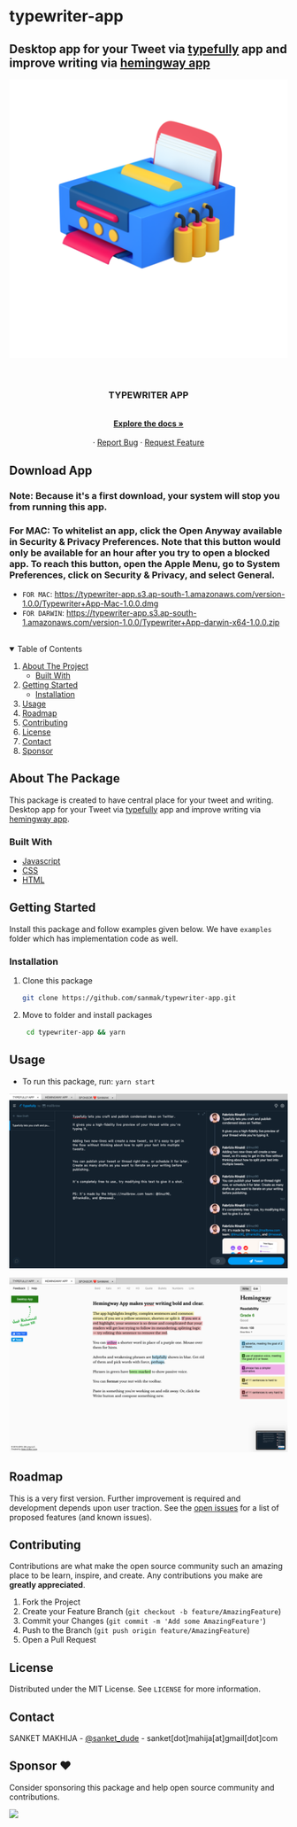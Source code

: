 # typewriter-app
## Desktop app for your Tweet via [typefully](https://typefully.app/) app and improve writing via [hemingway app](https://hemingwayapp.com/)

![typewriter-app](https://github.com/sanmak/typewriter-app/blob/main/src/assets/images/typewriter_app_512.png)

<br />
<p align="center">

  <h3 align="center">TYPEWRITER APP</h3>

  <p align="center">
    <br />
    <a href="https://github.com/sanmak/typewriter-app"><strong>Explore the docs »</strong></a>
    <br />
    <br />
    ·
    <a href="https://github.com/sanmak/typewriter-app/issues">Report Bug</a>
    ·
    <a href="https://github.com/sanmak/typewriter-app/issues">Request Feature</a>
  </p>
</p>


## Download App

### Note: Because it's a first download, your system will stop you from running this app. 

### For MAC: To whitelist an app, click the Open Anyway available in Security & Privacy Preferences. Note that this button would only be available for an hour after you try to open a blocked app. To reach this button, open the Apple Menu, go to System Preferences, click on Security & Privacy, and select General.

- `FOR MAC`: https://typewriter-app.s3.ap-south-1.amazonaws.com/version-1.0.0/Typewriter+App-Mac-1.0.0.dmg
- `FOR DARWIN`: https://typewriter-app.s3.ap-south-1.amazonaws.com/version-1.0.0/Typewriter+App-darwin-x64-1.0.0.zip

<br />

<!-- TABLE OF CONTENTS -->
<details open="open">
  <summary>Table of Contents</summary>
  <ol>
    <li>
      <a href="#about-the-project">About The Project</a>
      <ul>
        <li><a href="#built-with">Built With</a></li>
      </ul>
    </li>
    <li>
      <a href="#getting-started">Getting Started</a>
      <ul>
        <li><a href="#installation">Installation</a></li>
      </ul>
    </li>
    <li><a href="#usage">Usage</a></li>
    <li><a href="#roadmap">Roadmap</a></li>
    <li><a href="#contributing">Contributing</a></li>
    <li><a href="#license">License</a></li>
    <li><a href="#contact">Contact</a></li>
    <li><a href="#contact">Sponsor</a></li>
  </ol>
</details>



<!-- ABOUT THE PROJECT -->
## About The Package

This package is created to have central place for your tweet and writing. Desktop app for your Tweet via [typefully](https://typefully.app/) app and improve writing via [hemingway app](https://hemingwayapp.com/).

### Built With

* [Javascript](https://www.javascript.com/)
* [CSS](https://www.w3.org/Style/CSS/Overview.en.html)
* [HTML](https://html.com/)



<!-- GETTING STARTED -->
## Getting Started

Install this package and follow examples given below. We have `examples` folder which has implementation code as well.
### Installation

1. Clone this package
   ```sh
   git clone https://github.com/sanmak/typewriter-app.git
   ```

2. Move to folder and install packages
   ```sh
    cd typewriter-app && yarn
   ```

<!-- USAGE EXAMPLES -->
## Usage

- To run this package, run: `yarn start`

![snap-1](https://github.com/sanmak/typewriter-app/blob/main/src/assets/images/application-snap-typefully-app.png)


![snap-1](https://github.com/sanmak/typewriter-app/blob/main/src/assets/images/application-snap-hemingway-app.png)

<!-- ROADMAP -->
## Roadmap

This is a very first version. Further improvement is required and development depends upon user traction.
See the [open issues](https://github.com/sanmak/typewriter-app/issues) for a list of proposed features (and known issues).



<!-- CONTRIBUTING -->
## Contributing

Contributions are what make the open source community such an amazing place to be learn, inspire, and create. Any contributions you make are **greatly appreciated**.

1. Fork the Project
2. Create your Feature Branch (`git checkout -b feature/AmazingFeature`)
3. Commit your Changes (`git commit -m 'Add some AmazingFeature'`)
4. Push to the Branch (`git push origin feature/AmazingFeature`)
5. Open a Pull Request



<!-- LICENSE -->
## License

Distributed under the MIT License. See `LICENSE` for more information.



<!-- CONTACT -->
## Contact

SANKET MAKHIJA - [@sanket_dude](https://twitter.com/sanket_dude) - sanket[dot]mahija[at]gmail[dot]com

## Sponsor ❤️

Consider sponsoring this package and help open source community and contributions.

 <a href="https://ko-fi.com/E1E72C2MM" target="_blank"> <img style={kofiStyle} src="https://cdn.ko-fi.com/cdn/kofi1.png?v=2"></img> </a>
